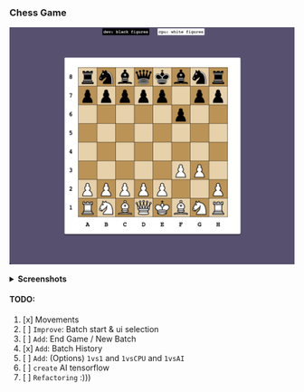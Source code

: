 ### Chess Game

![preview](./assets/preview.png)
<details>
  <summary><b>Screenshots</b></summary>

![preview2](./assets/preview2.png)
![preview2](./assets/preview3.png)
</details>

#### TODO:

1. [x] Movements
2. [ ] `Improve`: Batch start & ui selection
3. [ ] `Add`: End Game / New Batch
4. [x] `Add`: Batch History
5. [ ] `Add`: (Options) `1vs1` and `1vsCPU` and `1vsAI`
6. [ ] `create` AI tensorflow
7. [ ] `Refactoring` :)))